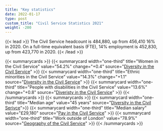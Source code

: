 ```yaml
---
title: "Key statistics"
date: 2022-01-17
type: post
custom_title: "Civil Service Statistics 2021"
weight: -200
---
```


{{< lead >}}
The Civil Service headcount is 484,880, up from 456,410 16% in 2020. On a full-time equivalent basis (FTE), 14% employment is 452,830, up from 423,770 in 2020.
{{< /lead >}}

{{< summarycards >}}
{{< summarycard width="one-third" title="Women in the Civil Service" value="54.2%" change="+0.4" source="[Diversity in the Civil Service](/grade/)" >}}
{{< summarycard width="one-third" title="Ethnic minorities in the Civil Service" value="14.3%" change="+1.1" source="[Diversity in the Civil Service]()" >}}
{{< summarycard width="one-third" title="People with disabilities in the Civil Service" value="13.6%" change="+0.8" source="[Diveristy in the Civil Service]()" >}}
{{< /summarycards >}}
{{< summarycards >}}
{{< summarycard width="one-third" title="Median age" value="45 years" source="[Diversity in the Civil Serivce]()">}}
{{< summarycard width="one-third" title="Median salary" value="£29,180" source="[Pay in the Civil Service]()" >}}
{{< summarycard width="one-third" title="Work outside of London" value="78.9%" source="[Geography of the Civil Service]()" >}}
{{< /summarycards >}}